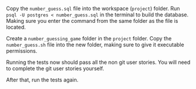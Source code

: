 Copy the `number_guess.sql` file into the workspace (`project`) folder. Run `psql -U postgres < number_guess.sql` in the terminal to build the database. Making sure you enter the command from the same folder as the file is located.

Create a `number_guessing_game` folder in the `project` folder.
Copy the `number_guess.sh` file into the new folder, making sure to give it executable permissions.

Running the tests now should pass all the non git user stories. You will need to complete the git user stories yourself.

After that, run the tests again.
